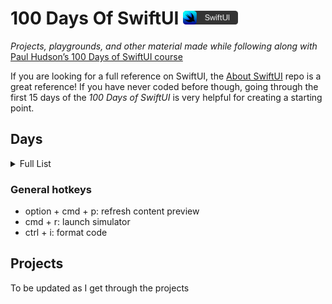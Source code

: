 # 100 Days Of SwiftUI <img src="./Assets/swiftui-badge.png" width="88px" />

*Projects, playgrounds, and other material made while following along with* [Paul Hudson’s 100 Days of SwiftUI course](https://www.hackingwithswift.com/100/swiftui)

If you are looking for a full reference on SwiftUI, the [About SwiftUI](https://github.com/Juanpe/About-SwiftUI) repo is a great reference! If you have never coded before though, going through the first 15 days of the *100 Days of SwiftUI* is very helpful for creating a starting point.

## Days

<details>
<summary>Full List</summary>

- **Days 1-14:** Introduction to Swift (Covered during the [100 Days of Swift](https://github.com/CypherPoet/100-days-of-swift) challenge.)
- **Day 15:** 1 hour review of Swift as a coding language [Swift review](https://www.hackingwithswift.com/100/swiftui/15)
- **Day 16:** [_Project 1: WeSplit_ (Part One)](./day-016/)

</details>

### General hotkeys

- option + cmd + p: refresh content preview
- cmd + r: launch simulator
- ctrl + i: format code

## Projects

To be updated as I get through the projects